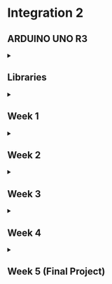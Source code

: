 # Integration 2

## ARDUINO UNO R3

<details>

<summary>

## Libraries

</summary>

### [Arduino Multi-function Shield LED Library](./Libraries/lib/led)

#### Summary

This project provides a comprehensive library for controlling LEDs on the Arduino Multi-function Shield Expansion Board. The library is implemented using the AVR GCC toolchain and is designed to work with PlatformIO. It offers functionality for controlling individual LEDs, multiple LEDs, and all LEDs simultaneously, including dimming and fading effects.

#### Benefits

- **Ease of Use**: Simplifies LED control with easy-to-use functions.
- **Flexibility**: Supports control of individual LEDs, multiple LEDs, and all LEDs.
- **Advanced Features**: Includes dimming and fading functionalities.
- **Educational**: Helps in understanding low-level AVR microcontroller programming.

#### Functionality

The library includes the following features:

##### Initialization and Single LED Control

- **initLeds()**: Initializes all LED pins as output and turns them off initially.
- **enableOneLed(int ledNumber)**: Enables a single LED by setting its pin as output.
- **lightUpOneLed(int ledNumber)**: Lights up a single LED.
- **lightDownOneLed(int ledNumber)**: Turns off a single LED.
- **lightToggleOneLed(int ledNumber)**: Toggles the state of a single LED.

##### Multiple LEDs Control

- **enableMultipleLeds(uint8_t leds)**: Enables multiple LEDs by setting their pins as output.
- **lightUpMultipleLeds(uint8_t leds)**: Lights up multiple LEDs.
- **lightDownMultipleLeds(uint8_t leds)**: Turns off multiple LEDs.

##### All LEDs Control

- **enableAllLeds()**: Enables all LEDs by setting their pins as output.
- **lightUpAllLeds()**: Lights up all LEDs.
- **lightDownAllLeds()**: Turns off all LEDs.
- **lightToggleAllLeds()**: Toggles the state of all LEDs.

##### LED Dimming and Fading

- **dimLed(int ledNumber, int percentage, int duration)**: Dims a single LED by a given percentage over a specified duration.
- **fadeInLed(int ledNumber, int duration)**: Fades in a single LED over a specified duration.
- **fadeOutLed(int ledNumber, int duration)**: Fades out a single LED over a specified duration.

#### How to Use

##### Example Code

Here's a simple example to test the functionality of the LED library:

```c
#include "led.h"
#include "usart.h"
#include <avr/io.h>
#include <avr/interrupt.h>
#include <util/delay.h>
#include <stdio.h>

// Main function
int main(void)
{
    // Initialize USART for debugging
    initUSART();
    printf("USART Initialized\n");

    // Initialize LEDs
    initLeds();
    printf("LEDs Initialized\n");

    // Enable and test individual LEDs
    for (int i = 0; i < NUMBER_OF_LEDS; i++)
    {
        enableOneLed(i);
        printf("LED %d enabled\n", i);
    }

    // Light up and down individual LEDs with a delay
    for (int i = 0; i < NUMBER_OF_LEDS; i++)
    {
        lightUpOneLed(i);
        printf("LED %d lit up\n", i);
        _delay_ms(1000);

        lightDownOneLed(i);
        printf("LED %d turned off\n", i);
        _delay_ms(1000);
    }

    // Toggle individual LEDs
    for (int i = 0; i < NUMBER_OF_LEDS; i++)
    {
        lightToggleOneLed(i);
        printf("LED %d toggled\n", i);
        _delay_ms(1000);
    }

    // Test multiple LEDs control
    enableMultipleLeds(0b00001111); // Enable first 4 LEDs
    printf("Multiple LEDs enabled\n");

    lightUpMultipleLeds(0b00001111); // Light up first 4 LEDs
    printf("Multiple LEDs lit up\n");
    _delay_ms(1000);

    lightDownMultipleLeds(0b00001111); // Turn off first 4 LEDs
    printf("Multiple LEDs turned off\n");
    _delay_ms(1000);

    // Test all LEDs control
    enableAllLeds();
    printf("All LEDs enabled\n");

    lightToggleAllLeds();
    printf("All LEDs toggled\n");
    _delay_ms(1000);

    // Test dimming, fading in, and fading out of LEDs one by one
    for (int i = 0; i < NUMBER_OF_LEDS; i++)
    {
        dimLed(i, 50, 1000); // Dim LED 0 to 50% over 1 second
        printf("LED %d dimmed to 50%%\n", i);

        fadeInLed(i, 2000); // Fade in LED 0 over 2 seconds
        printf("LED %d faded in\n", i);

        fadeOutLed(i, 2000); // Fade out LED 0 over 2 seconds
        printf("LED %d faded out\n", i);
    }

    lightUpAllLeds();
    printf("All LEDs lit up\n");
    _delay_ms(1000);

    lightDownAllLeds();
    printf("All LEDs turned off\n");
    _delay_ms(1000);

    return 0;
}
```

#### Register Configurations and Settings

The following register configurations are used in the library to control the LED functionalities:

##### LED Pin Definitions

- **LED0_PIN**: Pin 10 (PB2)
- **LED1_PIN**: Pin 11 (PB3)
- **LED2_PIN**: Pin 12 (PB4)
- **LED3_PIN**: Pin 13 (PB5)

##### Data Direction Register (DDR) and Port Register

- **LED_DDR**: DDRB (Data Direction Register for Port B)
- **LED_PORT**: PORTB (Port B Data Register)
  
##### Enabling LEDs

To enable an LED, the corresponding bit in the DDRB register is set to 1. This configures the pin as an output. The bitwise `OR` operation (`|=`) is used to set the specific bit while leaving other bits unchanged.

For example, to enable `LED0` (connected to `PB2`):

```c
LED_DDR |= (1 << LED0_PIN);
```

Explanation:

- `1 << LED0_PIN` shifts the binary number `1` left by `LED0_PIN` positions, resulting in `00000100` for `PB2`.
- `LED_DDR |=` performs a bitwise OR between the current value of `LED_DDR` and `00000100`, setting the bit for `PB2` to `1`.
  
##### Lighting Up LEDs

To light up an LED, the corresponding bit in the PORTB register is cleared (active low). The bitwise `AND` operation (`&=`) with the complement (`~`) is used to clear the specific bit while leaving other bits unchanged.

For example, to light up `LED0` (connected to `PB2`):

```c
LED_PORT &= ~(1 << LED0_PIN);
```

Explanation:

- `1 << LED0_PIN` shifts the binary number `1` left by `LED0_PIN` positions, resulting in `00000100` for `PB2`.
- `~(1 << LED0_PIN)` inverts this, resulting in `11111011`.
- `LED_PORT &=` performs a bitwise `AND` between the current value of `LED_PORT` and `11111011`, clearing the bit for `PB2` to `0`.

##### Turning Off LEDs

To turn off an LED, the corresponding bit in the `PORTB` register is set (active low). The bitwise `OR` operation (`|=`) is used to set the specific bit while leaving other bits unchanged.

For example, to turn off `LED0` (connected to `PB2`):

```c
LED_PORT |= (1 << LED0_PIN);
```

Explanation:

- `1 << LED0_PIN` shifts the binary number `1` left by `LED0_PIN` positions, resulting in `00000100` for `PB2`.
- `LED_PORT |=` performs a bitwise `OR` between the current value of `LED_PORT` and `00000100`, setting the bit for `PB2` to `1`.

##### Toggling LEDs

To toggle the state of an LED, the corresponding bit in the `PORTB` register is inverted. The bitwise `XOR` operation (`^=`) is used to flip the specific bit while leaving other bits unchanged.

For example, to toggle `LED0` (connected to `PB2`):

```c
LED_PORT ^= (1 << LED0_PIN);
```

Explanation:

- `1 << LED0_PIN` shifts the binary number `1` left by `LED0_PIN` positions, resulting in `00000100` for `PB2`.
- `LED_PORT ^=` performs a bitwise `XOR` between the current value of `LED_PORT` and `00000100`, flipping the bit for `PB2`.

[Back to top *Libraries*](#libraries)
<hr>
<br>

### [Arduino UNO Timer Library](./Libraries/lib/timer)

#### Summary

This project provides a basic timer library for the Arduino UNO V3 with ATmega328P, implemented using PlatformIO and the C programming language. The library allows for precise timing operations without relying on the Arduino framework, offering greater control over the hardware.

#### Benefits

- **Precision**: Directly manipulate ATmega328P timers for accurate timing.
- **Flexibility**: Configure Timer0, Timer1, and Timer2 for various frequencies.
- **Efficiency**: Optimize performance by bypassing the Arduino framework.
- **Educational**: Learn low-level programming and register manipulation on AVR microcontrollers.

#### Functionality

The timer library provides functions to initialize, start, and stop three different timers:

- **Timer0**: Configured for 2kHz (0.5ms interval).
- **Timer1**: Configured for 1Hz (1 second interval).
- **Timer2**: Configured for 8kHz (0.125ms interval).

Additionally, the project includes USART communication to print timer-related messages for debugging and demonstration purposes.

#### Short Explanation

The project consists of:

- **timer.h**: Header file declaring the timer functions.
- **timer.c**: Implementation file configuring the timers using AVR registers.
- **main.c**: Example usage of the timer library with interrupt service routines (ISRs) for each timer. The ISRs print messages at specified intervals using the USART.

#### How to use

##### Example Code

Here's a snippet from the `main.c` file demonstrating the timer library usage:

```c
#include "timer.h"
#include "usart.h"
#include <avr/interrupt.h>
#include <stdio.h>

// Timer0 ISR: triggers every 0.5ms (2kHz)
ISR(TIMER0_COMPA_vect) {
    printf("Timer 0\n");
}

// Timer1 ISR: triggers every 1 second (1Hz)
ISR(TIMER1_COMPA_vect) {
    printf("Timer 1\n");
}

// Timer2 ISR: triggers every 0.125ms (8kHz)
ISR(TIMER2_COMPA_vect) {
    static uint16_t timer2_count = 0;
    if (++timer2_count >= 8000) {
        printf("Timer 2\n");
        timer2_count = 0;
    }
}

// Main function
int main(void) {
    initUSART();
    initTimer0();
    startTimer0();

    initTimer1();
    startTimer1();

    initTimer2();
    startTimer2();

    return 0;
}
```

#### Register Configurations and Settings

In this section, we will explain the operations performed in the timer library using various bitwise operations like OR, AND, and XOR.

##### Timer Configuration Operations

###### Initialize Timer0 for 2kHz Interrupt (0.5ms Interval)

```c
void initTimer0(void)
{
    TCCR0A = 0; // Clear TCCR0A register
    TCCR0B = 0; // Clear TCCR0B register
    TCNT0 = 0;  // Initialize counter value to 0

    // Set compare match register for 2kHz increments (0.5ms interval)
    OCR0A = 124; // Calculation: (16MHz / (2kHz * 64)) - 1 = 124

    // Set CTC mode (Clear Timer on Compare Match)
    TCCR0A |= (1 << WGM01);

    // Set prescaler to 64 and start the timer
    TCCR0B |= (1 << CS01) | (1 << CS00);

    // Enable Timer0 compare interrupt
    TIMSK0 |= (1 << OCIE0A);
}
```

Explanation:

- `TCCR0A = 0;` and `TCCR0B = 0;`: Clear the Timer/Counter Control Registers `A` and `B` to ensure no residual settings affect the timer configuration.
- `TCNT0 = 0;`: Initialize the Timer/Counter Register to `0` to start counting from zero.
- `OCR0A = 124;`: Set the Output Compare Register `A` to `124`. This value is calculated to achieve a 2kHz frequency.
- `TCCR0A |= (1 << WGM01);`: Set the Waveform Generation Mode bit (`WGM01`) to enable Clear Timer on Compare Match (`CTC`) mode. The `|=` operation ensures that only the specified bit is set, without altering other bits.
- `TCCR0B |= (1 << CS01) | (1 << CS00);`: Set the Clock Select bits (`CS01` and `CS00`) to configure a prescaler of `64`. The `|=` operation is used to set both bits while preserving other settings.
- `TIMSK0 |= (1 << OCIE0A);`: Enable the Output Compare Match `A` interrupt by setting the `OCIE0A` bit in the Timer/Counter Interrupt Mask Register. The `|=` operation ensures only this bit is set.
  
##### Start Timer0

```c
void startTimer0(void)
{
    TCNT0 = 0; // Reset Timer0 counter
    sei();     // Enable global interrupts
}
```

Explanation:

- `TCNT0 = 0;`: Reset the Timer0 counter to `0`.
- `sei();`: Enable global interrupts using the sei (Set Interrupt Enable) function.
  
##### Stop Timer0

```c
void stopTimer0(void)
{
    TIMSK0 &= ~(1 << OCIE0A); // Disable Timer0 compare interrupt
}
```

Explanation:

- `TIMSK0 &= ~(1 << OCIE0A);`: Disable the Timer0 compare interrupt by clearing the `OCIE0A` bit. The `&=` operation with the complement (`~`) ensures that only the specified bit is cleared.
  
##### Explanation of Bitwise Operations

- Bitwise `OR` (`|`): Used to set specific bits to `1`. For example, `TCCR0A |= (1 << WGM01);` sets the `WGM01` bit in the `TCCR0A` register to `1`, enabling `CTC` mode.
- Bitwise `AND` (`&`): Used to clear specific bits to `0` when combined with the complement (`~`). For example, `TIMSK0 &= ~(1 << OCIE0A);` clears the `OCIE0A` bit, disabling the Timer0 compare interrupt.
- Bitwise `XOR` (`^`): Typically used to toggle specific bits, although not used in the provided code snippet.
- Bitwise `NOR` (`~`): Used to invert bits. For example, `~(1 << OCIE0A)` inverts the bit pattern, ensuring only the `OCIE0A` bit is cleared when combined with the `AND` operation.
  
These operations allow precise control over the microcontroller's hardware registers, enabling efficient and direct manipulation of the timer configurations.

[Back to top *Libraries*](#libraries)
<hr>
<br>

### [Arduino UNO Button Library](./Libraries/lib/buzzer)

#### Summary

This project provides a button library for the Arduino UNO V3 with ATmega328P. The library allows for easy initialization and handling of button presses using interrupts and debouncing techniques.

#### Benefits

- **Ease of Use**: Simplifies button initialization and handling.
- **Interrupt-Driven**: Uses interrupts for responsive button handling.
- **Debouncing**: Includes debouncing logic to avoid false triggers.
- **Educational**: Learn how to handle hardware interrupts and debouncing in embedded systems.

#### Functionality

The library provides functions to initialize buttons, enable interrupts, check button states, and handle debouncing:

- **initButtons()**: Initializes all button pins as input and enables interrupts.
- **waitForButtonPress()**: Waits for any button press and returns the button number.
- **buttonPushed(int button)**: Checks if a specific button is pushed.
- **buttonReleased(int button)**: Checks if a specific button is released.
- **enableButtonInterrupts()**: Enables interrupts for button pins.
- **buttonCallback()**: To be called by the interrupt service routine for debouncing and state management.

#### How to Use

##### Example Code

Here's a snippet from the `main.c` file demonstrating the button library usage:

```c
#include "button.h"
#include "usart.h"
#include "callback.h"
#include <avr/io.h>
#include <avr/interrupt.h>
#include <util/delay.h>
#include <stdio.h>

// Main function
int main(void)
{
    // Initialize USART for debugging
    initUSART();
    printf("USART Initialized\n");

    // Initialize buttons
    initButtons();
    printf("Buttons Initialized\n");

    // Set button callback
    setButtonCallback(buttonCallback);
    printf("Added button interrupts\n");

    // Main loop
    while (1)
    {
        // Wait for a button press
        int button = waitForButtonPress();

        // Print which button was pressed
        switch (button)
        {
        case BUTTON1_PIN:
            printf("Button 1 pressed\n");
            break;
        case BUTTON2_PIN:
            printf("Button 2 pressed\n");
            break;
        case BUTTON3_PIN:
            printf("Button 3 pressed\n");
            break;
        default:
            printf("Unknown button pressed\n");
            break;
        }
    }

    return 0;
}
```

[Back to top *Libraries*](#libraries)
<hr>
<br>

### [Arduino UNO Callback Library](./Libraries/lib/callback)

#### Summary

The callback library provides a mechanism to set and call user-defined callback functions for various events, such as timer interrupts and button presses. This allows for flexible and modular code design, enabling different parts of the code to respond to hardware events.

#### Benefits

- **Modularity**: Decouples event handling from the main logic.
- **Flexibility**: Allows setting custom callback functions for different events.
- **Maintainability**: Makes the code easier to manage and extend.
- **Educational**: Demonstrates the use of function pointers and interrupt handling in embedded systems.

#### Functionality

The library provides functions to set callback functions for timers and buttons:

- **setTimer0Callback(Timer0Callback callback)**: Sets the callback function for Timer0 interrupt.
- **setTimer1Callback(Timer1Callback callback)**: Sets the callback function for Timer1 interrupt.
- **setTimer2Callback(Timer2Callback callback)**: Sets the callback function for Timer2 interrupt.
- **setButtonCallback(ButtonCallback callback)**: Sets the callback function for button interrupt.

#### How to Use

##### Example Code

Here's a snippet from the `main.c` file demonstrating the callback library usage:

```c
// Timer0 callback function
void timer0Task(void)
{
    printf("Timer 0 interrupt triggered\n");
}

// Timer1 callback function
void timer1Task(void)
{
    printf("Timer 1 interrupt triggered\n");
}

// Timer2 callback function
void timer2Task(void)
{
    printf("Timer 2 interrupt triggered\n");
}

// Button callback function
void buttonTask(void)
{
    printf("Button interrupt triggered\n");
}

void initTimers(void)
{
    initTimer0();
    initTimer1();
    initTimer2();
}

void startTimers(void)
{
    startTimer0();
    startTimer1();
    startTimer2();
}

// Main function
int main(void)
{
    // Initialize USART for debugging
    initUSART();
    printf("USART Initialized\n");

    // Set timer callbacks
    setTimer0Callback(timer0Task);
    setTimer1Callback(timer1Task);
    setTimer2Callback(timer2Task);

    // Set button callback
    setButtonCallback(buttonTask);

    // Configure and start timers
    initTimers(); // Initialize timers
    startTimers(); // Start timers

    // Main loop
    while (1)
    {
        // Main code can go here
        _delay_ms(1000); // Delay to simulate main loop work
    }

    return 0;
}
```

[Back to top *Libraries*](#libraries)
<hr>
<br>

### [Arduino UNO Buzzer Library](./Libraries/lib/buzzer)

#### Summary

This project provides a buzzer library for the Arduino UNO V3 with ATmega328P. The library allows for easy control of a buzzer to play different tones using Timer2 for precise timing.

#### Benefits

- **Ease of Use**: Simplifies buzzer control with easy-to-use functions.
- **Interrupt-Driven**: Uses Timer2 interrupts for accurate tone generation.
- **Modular Design**: Integrates seamlessly with other libraries like USART for debugging.
- **Educational**: Helps in understanding timer interrupts and hardware control in embedded systems.

#### Functionality

The library provides functions to enable and disable the buzzer, play tones at specified frequencies and durations.

- **enableBuzzer()**: Enables the buzzer by setting the appropriate pin as output.
- **disableBuzzer()**: Disables the buzzer by setting the appropriate pin high.
- **playTone(float frequency, uint32_t duration)**: Plays a tone with the specified frequency and duration.
- **buzzerCallback()**: Callback function called by the Timer2 interrupt to manage tone playback.

#### How to Use

##### Example Code

Here's a snippet from the `main.c` file demonstrating the buzzer library usage:

```c
#include "buzzer.h"
#include <util/delay.h>
#include <stdio.h>
#include "usart.h"

// Main function
int main(void)
{
    // Initialize USART for debugging
    initUSART();
    printf("USART Initialized\n");

    // Define an array of frequencies for the notes
    float frequencies[] = {C5, D5, E5, F5, G5, A5, B5, C6};

    // Play a series of tones
    for (int note = 0; note < 8; note++)
    {
        playTone(frequencies[note], 150); // Play each note for 150ms
        _delay_ms(300); // Wait for 300ms to ensure the previous tone completes
    }

    return 0;
}
```

[Back to top *Libraries*](#libraries)
<hr>
<br>

### [Arduino UNO Random Library](./Libraries/lib/random)

#### Summary

This project provides a random number generation library for the Arduino UNO V3 with ATmega328P. The library uses the Analog-to-Digital Converter (ADC) to generate random values, leveraging the inherent noise in the ADC readings to improve randomness. This library is useful for applications that require random number generation, such as simulations, games, and security.

#### Benefits

- **Ease of Use**: Simplifies random number generation with easy-to-use functions.
- **Hardware-Based Randomness**: Uses ADC readings to generate random values, providing better randomness than purely software-based methods.
- **Modular Design**: Integrates seamlessly with other libraries and projects.
- **Educational**: Helps in understanding ADC usage and random number generation in embedded systems.

#### Functionality

The library provides functions to initialize the ADC for randomness, generate random numbers, and seed the random number generator using ADC readings.

- **initRandom()**: Initializes the ADC for use as a random number source.
- **getRandomNumber()**: Generates a random number based on ADC readings.
- **seedRandom()**: Seeds the random number generator using an ADC reading.

#### How to Use

##### Example Code

Here's a snippet from the `main.c` file demonstrating the random library usage:

```c
#include "random.h"
#include <util/delay.h>
#include <stdio.h>
#include "usart.h"

// Main function
int main(void)
{
    // Initialize USART for debugging
    initUSART();
    printf("USART Initialized\n");

    // Initialize the random number generator
    initRandom();
    seedRandom();

    // Generate and print random numbers
    for (int i = 0; i < 10; i++)
    {
        uint16_t randomValue = getRandomNumber();
        printf("Random Value: %u\n", randomValue);
        _delay_ms(500); // Wait for 500ms
    }

    return 0;
}
```

[Back to top *Libraries*](#libraries)
<hr>
<br>

### [Arduino UNO Potentiometer Library](./Libraries/lib/potentiometer)

#### Summary

This library provides functions to initialize and read the value of a potentiometer connected to the Arduino UNO V3 with the Arduino Multi-function Shield Expansion Board. It uses the Analog-to-Digital Converter (ADC) of the ATmega328P microcontroller to read the analog value from the potentiometer.

#### Benefits

- **Ease of Use**: Simplifies the process of reading analog values from a potentiometer.
- **Modular Design**: Easily integrates with other libraries and projects.
- **Educational**: Helps in understanding ADC usage in embedded systems.

#### Functionality

The library provides functions to initialize the ADC and read the raw ADC value from the potentiometer.

- **initPotentiometer()**: Initializes the ADC for the potentiometer.
- **readPotentiometer()**: Reads the raw ADC value from the potentiometer.

##### How to Use

##### API Reference

###### Initialization

- **void initPotentiometer(void)**:
  - Initializes the ADC for use with the potentiometer.

#### Reading ADC Value

- **uint16_t readPotentiometer(void)**:
  - Reads the raw ADC value from the potentiometer.
  - Returns a 16-bit unsigned integer representing the ADC value.

##### Example Code

Here's a snippet from the `main.c` file demonstrating the potentiometer library usage:

```c
#include "potentiometer.h"
#include <util/delay.h>
#include <stdio.h>
#include "usart.h"

// Main function
int main(void)
{
  // Initialize USART for debugging
  initUSART();
  printf("USART Initialized\n");

  // Initialize the potentiometer
  initPotentiometer();
  printf("Potentiometer Initialized\n");

  // Main loop
  while (1)
  {
    // Read the ADC value from the potentiometer
    uint16_t adcValue = readPotentiometer();
    printf("ADC Value: %d\n", adcValue);

    _delay_ms(1000);
  }

  return 0;
}
```

[Back to top *Libraries*](#libraries)
<hr>
<br>

</details>

<details>
<summary>

## Week 1

</summary>

### [LED Dimming and Fading](./Week1/W1-Dimmed-LEDS)

#### Description

This project demonstrates how to implement LED dimming and fading using Pulse Width Modulation (PWM) on an Arduino. By quickly switching LEDs on and off at varying intervals, we can create the illusion of dimming. This project includes functions to dim an LED to a specific brightness percentage and to gradually fade an LED in and out over a specified duration.

#### Functions

##### `dimLed(int ledNumber, int percentage, int duration)`

Dims the specified LED to a given brightness percentage for a specified duration.

- `ledNumber`: The number of the LED to dim.
- `percentage`: The brightness level (0-100%).
- `duration`: The duration over which the LED should be dimmed (in milliseconds).

##### `fadeInLed(int led, int duration)`

Gradually fades in the specified LED from 0% to 100% brightness over a given duration.

- `led`: The number of the LED to fade in.
- `duration`: The duration over which the LED should fade in (in milliseconds).

##### `fadeOutLed(int led, int duration)`

Gradually fades out the specified LED from 100% to 0% brightness over a given duration.

- `led`: The number of the LED to fade out.
- `duration`: The duration over which the LED should fade out (in milliseconds).

#### Example Program

```c
#include <util/delay.h>
#include <led.h>

int main(){
  initLeds();

  while (1)
  {
    dimLed(0, 50, 800); // Dim LED 0 to 50% brightness for 800 ms
    _delay_ms(400);     // Wait for 400 ms
    fadeInLed(1, 800);  // Fade in LED 1 over 800 ms
    _delay_ms(400);     // Wait for 400 ms
    fadeOutLed(2, 800); // Fade out LED 2 over 800 ms
    _delay_ms(400);     // Wait for 400 ms
  }
}
```

[Back to top *Week 1*](#week-1)
<hr>
<br>

### [LED Library](./Libraries/lib/led)

[Back to top *Week 1*](#week-1)
<hr>
<br>

</details>

<details>
<summary>

## Week 2

</summary>

### [Button Library](./Libraries/lib/button)

[Back to top *Week 2*](#week-2)
<hr>
<br>

### [Morse Trainer](./Week2/W2-Project-Morse-Trainer)

#### Description

This project implements a Morse code trainer using an Arduino. The trainer displays Morse code using LEDs and quizzes the user on their knowledge of Morse code by presenting multiple-choice questions. The user answers the questions using buttons connected to the Arduino.

#### Features

- **Countdown Timer**: A countdown pattern is shown with LEDs before the quiz starts.
- **Morse Code Display**: The trainer displays Morse code for a randomly selected character using LEDs.
- **Multiple Choice Quiz**: The user selects the correct letter from three options displayed on the serial monitor.
- **Score Tracking**: The trainer tracks the user's score and displays the final score at the end of the quiz.
- **Celebration Sequence**: If the user achieves a minimum score, the LEDs perform a celebratory dance.

#### Usage

1. **Start the Trainer**: When the Arduino starts, it displays a countdown using the LEDs.
2. **Morse Code Quiz**: The trainer displays Morse code for a randomly selected character using LEDs. The user has to select the correct letter from three options displayed on the serial monitor.
3. **Answering Questions**: Use the buttons to select the correct answer.
   - Button 1: Select answer A
   - Button 2: Select answer B
   - Button 3: Select answer C
4. **Scoring**: The trainer tracks the user's score and displays it on the serial monitor at the end of the quiz.
5. **Celebration Sequence**: If the user scores above the minimum threshold, the LEDs perform a celebratory dance.

#### Challenges and Problems

- **Timing Precision**: Ensuring the LEDs flash at accurate intervals to correctly represent dots and dashes in Morse code.
- **Debouncing**: Handling button presses accurately without unintended multiple detections.
- **Memory Management**: Efficiently using memory to store Morse code sequences and user statistics.
- **Randomization**: Generating random characters for the quiz without repetition or bias.
- **User Feedback**: Providing clear and immediate feedback to help users learn effectively.

#### Morse Code Chart

| Character | Morse Code | Character | Morse Code | Character | Morse Code | Character | Morse Code |
|-----------|------------|-----------|------------|-----------|------------|-----------|------------|
| A         | ·-         | J         | ·---       | S         | ···        | 1         | ·----      |
| B         | -···       | K         | -·-        | T         | -          | 2         | ··---      |
| C         | -·-·       | L         | ·-··       | U         | ··-        | 3         | ···--      |
| D         | -··        | M         | --         | V         | ···-       | 4         | ····-      |
| E         | ·          | N         | -·         | W         | ·--        | 5         | ·····      |
| F         | ··-·       | O         | ---        | X         | -··-       | 6         | -····      |
| G         | --·        | P         | ·--·       | Y         | -·--       | 7         | --···      |
| H         | ····       | Q         | --·-       | Z         | --··       | 8         | ---··      |
| I         | ··         | R         | ·-·        | 0         | -----      | 9         | ----·      |

[Back to top *Week 2*](#week-2)
<hr>
<br>

</details>

<details>
<summary>

## Week 3

</summary>

### [Scrolling Numbers](./Week3/W3-Scrolling-Numbers/)

#### Summary

This project is a simple exercise designed to demonstrate the usage of the display library in an embedded system. The program scrolls numbers from right to left on a 4-digit 7-segment display, continuously cycling through the digits 0 to 9.

#### Benefits

- **Learning Tool**: This project is an excellent way for beginners to practice using the display library and understand the basics of controlling 7-segment displays.
- Concept Reinforcement: It reinforces the understanding of loops, modulo operations, and basic display operations in embedded programming.
- **Practical Application**: The project shows how simple logic can create engaging visual effects, which can be extended to more complex projects.
Functionality
- **Initialization**: The USART and display are initialized to enable communication and display operations.
- **Scrolling Mechanism**: Numbers scroll from right to left on the display, incrementing each digit by one every second.
Looping: After displaying '7890', the program continues with '8901', '9012', and so on, endlessly looping through the digits 0 to 9.

#### Explanation

- **Main Loop**: The program enters an infinite loop where it:
- - Iterates from 0 to 9.
- - Computes the digits to display using the modulo operator to wrap around after reaching 9.
- - Combines the digits into a 4-digit number.
- - Displays the number on the 7-segment display for 500 milliseconds before moving to the next number.
- **Endless Loop**: The process repeats endlessly, creating a scrolling effect.

#### Challenges and Problems

- Timing: Ensuring the display updates every second requires precise timing control.
- Modulo Operation: Correctly using the modulo operator to wrap around the digits after reaching 9.
- Display Synchronization: Keeping the display updated in sync with the scrolling logic.

[Back to top *Week 3*](#week-3)
<hr>
<br>

### [Nim Game Project](./Week3/W3-Project-Nim)

#### Summary

Nim is a classic two-player strategy game involving matches. The game starts with a set number of matches, and players take turns removing 1 to 3 matches. The player forced to take the last match loses. In this project, you play against the Arduino, with the game progress displayed on a 4-digit LED display. The game features include randomized start conditions, user input via buttons, and visual feedback using LEDs.

#### Benefits

- **Educational**: This project helps in understanding fundamental concepts of microcontroller programming, random number generation, and game logic.
- **Engaging**: It offers an interactive way to learn and practice coding with real-time feedback.
- **Extendable**: The code can be modified to add more features or change game rules, enhancing learning and creativity.
  
#### Functionality

- **Game Initialization**: The game starts by generating a seed using a potentiometer, displaying it, and initializing the game with a random number of matches and a random maximum number of matches that can be taken per turn.
- **Gameplay**:
- - **Player's Turn**: Displayed with a 'P' on the second digit from the left. Players can use buttons to choose how many matches to take (1-3) and confirm their choice.
- - **Computer's Turn**: Displayed with a 'C' on the second digit from the left. The computer uses a strategy to determine the number of matches to take.
- **End Game**: The game ends when only one match is left, and the player who takes it loses. The winner is displayed on the LED display, and a celebratory LED dance sequence is shown.
- **Statistics**: The game logs each move and the remaining matches, displaying the complete game log at the end.
  
#### Challenges and Problems

- **Memory Management**: Proper allocation and deallocation of memory for logging game statistics are crucial to prevent memory leaks.
- **Button Debouncing**: Ensuring reliable button presses requires implementing debouncing to avoid erroneous multiple inputs.
- **Game Logic**: Implementing a fair and challenging computer strategy adds complexity to the game logic.
- **Display Synchronization**: Keeping the 7-segment display and LED indicators in sync with game events requires careful timing and state management.

[Back to top *Week 3*](#week-3)
<hr>
<br>

</details>

<details>
<summary>

## Week 4

</summary>

### [Stopwatch Project](./Week4/W4-Stopwatch)

#### Summary

This project implements a digital stopwatch using an AVR microcontroller. It allows you to start, stop, and reset the timer using buttons, and displays the elapsed time on a 4-digit LED display. The stopwatch also includes an LED light show feature that activates when the minute counter increments.

#### Benefits

- **Educational Value**: Provides hands-on experience with timers, interrupts, and LED displays in embedded systems.
- **Practical Application**: Demonstrates how to create a real-time stopwatch, a common feature in many electronic devices.
- **Hardware Interaction**: Enhances skills in interfacing with buttons, displays, and LEDs using an AVR microcontroller.
- **Programming Skills**: Improves understanding of C programming in the context of embedded systems and real-time applications.

#### Functionality

- **Start the Stopwatch**: Press button S1 to start the stopwatch.
- **Stop the Stopwatch**: Press button S2 to stop the stopwatch.
- **Reset the Stopwatch**: Press button S3 to reset the stopwatch to zero.
- **Time Display**: Continuously updates the elapsed time on a 4-digit LED display.
- **LED Light Show**: Activates an LED light sequence every time the minute counter increments.

#### Code Snippet

```c
# include <avr/io.h>
# include <avr/interrupt.h>
# include <util/delay.h>
# include "display.h"
# include "button.h"
# include "usart.h"
# include "timer.h"
# include "callback.h"
# include "led.h"

// Global variables
volatile uint8_t seconds = 0;
volatile uint8_t minutes = 0;
volatile uint8_t is_running = 0;

void init()
{
  initUSART();
  initDisplay();
  initTimer1();
  initButtons();
  initLeds();
  sei(); // Enable global interrupts
}

void updateDisplayLoop(uint8_t minutes, uint8_t seconds)
{
  int refreshRate = 10;
  int cyclesPerSecond = 1000 / (refreshRate * 4);
  writeTimeAndWait(minutes, seconds, cyclesPerSecond);
}

void startStopwatch()
{
  if (!is_running)
  {
    is_running = 1;
    startTimer1();
  }
}

void stopStopwatch()
{
  if (is_running)
  {
    is_running = 0;
    stopTimer1();
  }
}

void resetStopwatch()
{
  stopStopwatch();
  seconds = 0;
  minutes = 0;
  updateDisplayLoop(minutes, seconds);
  startStopwatch();
}

void displayLedsOneByOne()
{
  for (int i = 0; i < NUMBER_OF_LEDS; i++)
  {
    lightUpOneLed(i);
    _delay_ms(100);
    lightDownOneLed(i);
    _delay_ms(100);
  }
}

void tick()
{
  if (is_running)
  {
    seconds++;
    if (seconds >= 60)
    {
      seconds = 0;
      minutes++;
      if (minutes >= 60)
      {
        minutes = 0;
      }
      displayLedsOneByOne();
    }
    printf("%d:%d\n", minutes, seconds);
  }
}

void timerCallback()
{
  tick();
}

int main()
{
  init();
  setTimer1Callback(timerCallback);

  printf("Start the stopwatch by pressing button S1, stop by pressing button S2, and reset with S3\n");

  while (1)
  {
    if (buttonPushed(1))
    {
      startStopwatch();
    }
    if (buttonPushed(2))
    {
      stopStopwatch();
    }
    if (buttonPushed(3))
    {
      resetStopwatch();
    }
    if (is_running)
    {
      updateDisplayLoop(minutes, seconds);
    }
  }

  return 0;
}
```

#### Challenges and Problems

Real-Time Constraints: Ensuring accurate timekeeping with the use of timers and interrupts.
Button Debouncing: Handling multiple button presses accurately without false triggering.
LED Control: Managing the LED light show sequence while keeping the stopwatch running.
Display Refresh: Maintaining a smooth and continuous update of the 4-digit LED display.

By addressing these challenges, this stopwatch project provides a comprehensive understanding of real-time embedded systems and the use of hardware components in a practical application.

[Back to top *Week 4*](#week-4)
<hr>
<br>

### [Lunar Lander Game](./Week4/W4-Project-Lunar-Lander)

#### Summary

The Lunar Lander game is a simplified simulation of landing a lunar module on the surface of the moon. The game's objective is to safely land the lunar module by controlling its descent speed using bursts of fuel. The game starts with the module at a high altitude, and the player must use the middle button to control the bursts and manage the fuel efficiently. The game provides real-time feedback on the module's distance to the surface, speed, and remaining fuel.

#### Benefits

- **Educational Value**: This project helps in understanding the principles of acceleration, gravity, and fuel consumption.
- **Hardware Interaction**: It involves working with various hardware components such as LEDs, buttons, and displays.
- **Programming Skills**: Enhances skills in C programming, especially in handling interrupts and timers in embedded systems.
- **Problem-Solving**: Provides a practical application of problem-solving in real-time systems.

#### Functionality

- **Distance Display**: The 4-digit LED display shows the distance to the lunar surface.

- **Fuel Level Indication**: LEDs indicate the remaining fuel level. LEDs flash faster as the fuel level decreases.

- **Fuel Bursts**: The player can use up to 50 liters of fuel per second by pressing the buttons.

- **Real-Time Simulation**: The game updates the lunar module's speed and distance every second.

- **Sound Effects**: Different tones are played for successful landing and crash.

- **Logging**: The game logs the distance, speed, burst, and fuel every second, and prints a final report at the end.

#### Code Snippet

```c
# include "led.h"
# include "button.h"
# include "display.h"
# include "usart.h"
# include "timer.h"
# include "callback.h"
# include "buzzer.h"
# include "simulation.h"
# include <avr/io.h>
# include <avr/interrupt.h>
# include <stdio.h>
# include <util/delay.h>

void gameButtonCallback();
void updateFlageCallback();

void setup()
{
  initLeds();
  initButtons();
  initDisplay();
  initUSART();
  initTimer1();
  startTimer1();
  setButtonCallback(gameButtonCallback);
  setTimer1Callback(updateFlageCallback);

  // Enable global interrupts
  sei();

  printf("Setup complete\n");
}

void gameButtonCallback()
{
  buttonCallback();
  handleThrust();
}

void updateFlageCallback()
{
  setUpdateFlag(1);
}

void loop()
{
  if (getUpdateFlag() || getBurst() != 0)
  {
    setUpdateFlag(0);
    handleSimulation();
  }
}

void startGame()
{
  printf("\nWelcome to Lunar Lander game!\n");
  while (!getGameFinished())
  {
    loop();
  }

  printf("\nPress S1 to start a new game, press any key to exit!\n");
  int pressedButton = waitForButtonPress();
  if (pressedButton == 1)
  {
    resetGame();
    startGame();
  }
}

int main(void)
{
  setup();
  startGame();
  return 0;
}
```

#### Challenges and Problems

- **Real-Time Constraints**: Ensuring the game logic runs accurately every second using timers and interrupts.
- **Hardware Interaction**: Managing multiple hardware components simultaneously, such as LEDs, buttons, and displays.
- **Memory Management**: Handling limited memory resources efficiently, especially when logging game data.
- **Debugging**: Debugging real-time systems can be challenging due to the asynchronous nature of interrupts and the need for precise timing.

By addressing these challenges, the Lunar Lander game project provides a comprehensive learning experience in embedded systems, real-time programming, and hardware-software integration.

[Back to top *Week 4*](#week-4)
<hr>
<br>

</details>

<details>
<summary>

## Week 5 (Final Project)

</summary>

### [Metronome Project](./Week5/W5-Project-Metronome)

#### Description

This project transforms an Arduino board and shield into a metronome, which is an essential tool for musicians to practice timing. The [metronome](https://www.youtube.com/watch?v=n3QfM7LdmAo&ab_channel=LearnPianowithJazerLee) provides a short sound or light flash (or both) at a predefined frequency. The flash, sound, and frequency can be configured at startup, and the behavior can be modified during operation using buttons. The speed is displayed on a 7-segment display.

#### Operation

When the Arduino starts, it begins operating with the following initial predefined values:

- **Beat Frequency**: 60 beats per minute (bpm), displayed on the 7-segment display.
- **Beat Representation**: A short low buzzer sound.

##### Button Functions

- **Button 1**: Decrease tempo.
- **Button 2**: Pause and display statistics.
- **Button 3**: Increase tempo.
- **Potentiometer**: Adjust the sound frequency through the buzzer (higher or lower frequency).

##### Mode Switching

By pressing **Button 1** and **Button 3** together for more than 1 second, the metronome mode switches in the following order:

1. **Sound Mode**: Only the buzzer is used for beats.
2. **LED Mode**: Only the LEDs are used for beats.
3. **Sound & LED Mode**: Both buzzer and LEDs are used for beats.
4. **Dot Mode**: The display is blanked, and ticks are shown using just one point (dp) on the display.

##### Display Behavior

- The display shows the speed in bpm during one beat.
- It then shows the approximate tempo name during the next beat.
- Example: Initially, the display alternates between `60 → Lento → 60 → Lento`.

##### Pause Functionality (Button 2)

When the pause button is pressed:

- Statistics are sent to the serial monitor.
- Example output:

```text
10s 60 bpm buzzer Lento
5s 65 bpm buzzer Lento
7s 75 bpm LEDs Adagio
```

- Pressing Button 2 again resumes the metronome.

#### Tempo Classification Table

![Tempo Marking](https://violinspiration.com/wp-content/uploads/Tempo-Meaning-BPM.jpg)

> Source: [What are the most common Italian Tempo Markings?](https://violinspiration.com/free-online-metronome/)

#### Requirements

- **Statistics Storage**: Statistics are stored in an array of structs, allocated on the heap.
- **Predefined Tempos**: The table with predefined tempos is stored in an array.
- **Timers**: A timer is used to generate the beat at the correct time, and another timer is used to refresh the display.
- **Button Interrupts**: Button presses are handled using interrupts.

#### Additional Details

##### Timer Configuration

- **Timer0**: Configured for a 2kHz interrupt (0.5ms interval) to manage the beat frequency.
- **Timer1**: Configured for a 1Hz interrupt (1 second interval) to manage the display refresh rate.
- **Timer2**: Configured for an 8kHz interrupt (0.125ms interval) to handle finer sound control.

##### Interrupts

- **Button 1** (Decrease tempo) is connected to an external interrupt that decreases the bpm by 5 with each press.
- **Button 2** (Pause) toggles the metronome operation and sends statistics to the serial monitor.
- **Button 3** (Increase tempo) is connected to an external interrupt that increases the bpm by 5 with each press.
- **Combination of Button 1 and Button 3**: Toggles between different operational modes when pressed together for more than 1 second.

##### Statistics

- Each time the metronome's state is paused, a snapshot of the current bpm, mode, and tempo name is stored in a struct.
- These statistics are maintained in an array and are sent to the serial monitor upon request.

##### Display

- The 7-segment display shows the bpm and the tempo name alternately.
- The potentiometer adjusts the frequency of the buzzer sound, allowing for customization of the metronome's auditory feedback.

##### Operational Modes

1. **Sound Mode**: The metronome uses a buzzer to indicate the beat.
2. **LED Mode**: LEDs flash to indicate the beat.
3. **Sound & LED Mode**: Both the buzzer and LEDs indicate the beat.
4. **Dot Mode**: The display is blanked, and a single dot indicates the beat.

##### Potentiometer Control

- Adjusts the frequency of the buzzer sound for a higher or lower pitch.
- This feature allows users to customize the sound according to their preference.

##### Challenges and Problems

- Memory Management: Allocating and freeing memory dynamically for the statistics array to prevent memory leaks.
- Interrupt Handling: Managing button presses and timer interrupts effectively to ensure accurate timing and responsive controls.
- Mode Switching: Implementing smooth transitions between different operational modes when buttons are pressed together.

[Back to top *Week 5*](#week-5-final-project)
<hr>
<br>

</details>
